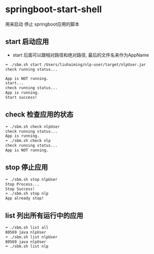 # springboot-start-shell
用来启动 停止 springboot应用的脚本

## start 启动应用

* start 后面可以跟相对路径和绝对路径, 最后的文件名来作为AppName

``` sh
➜ ./sbm.sh start /Users/liuhaiming/nlp-user/target/nlpUser.jar
check running status...

App is NOT running.
start...
check running status...
App is running.
Start success!
```

## check 检查应用的状态

``` sh
➜ ./sbm.sh check nlpUser
check running status...
App is running.
➜ ./sbm.sh check nlp
check running status...
App is NOT running.
```

## stop 停止应用

``` sh
➜ ./sbm.sh stop nlpUser
Stop Process...
Stop Success!
➜ ./sbm.sh stop nlp
App already stop!
```

## list 列出所有运行中的应用

``` sh
➜ ./sbm.sh list all
80569 java nlpUser
➜ ./sbm.sh list nlpUser
80569 java nlpUser
➜ ./sbm.sh list nlp

```
